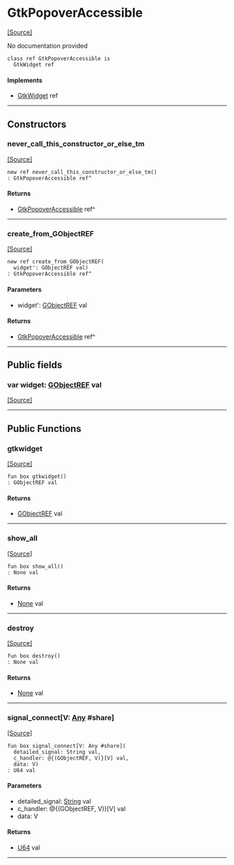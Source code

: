 # GtkPopoverAccessible
<span class="source-link">[[Source]](src/gtk3/GtkPopoverAccessible.md#L6)</span>

No documentation provided


```pony
class ref GtkPopoverAccessible is
  GtkWidget ref
```

#### Implements

* [GtkWidget](gtk3-GtkWidget.md) ref

---

## Constructors

### never_call_this_constructor_or_else_tm
<span class="source-link">[[Source]](src/gtk3/GtkPopoverAccessible.md#L13)</span>


```pony
new ref never_call_this_constructor_or_else_tm()
: GtkPopoverAccessible ref^
```

#### Returns

* [GtkPopoverAccessible](gtk3-GtkPopoverAccessible.md) ref^

---

### create_from_GObjectREF
<span class="source-link">[[Source]](src/gtk3/GtkPopoverAccessible.md#L16)</span>


```pony
new ref create_from_GObjectREF(
  widget': GObjectREF val)
: GtkPopoverAccessible ref^
```
#### Parameters

*   widget': [GObjectREF](gtk3-..-gobject-GObjectREF.md) val

#### Returns

* [GtkPopoverAccessible](gtk3-GtkPopoverAccessible.md) ref^

---

## Public fields

### var widget: [GObjectREF](gtk3-..-gobject-GObjectREF.md) val
<span class="source-link">[[Source]](src/gtk3/GtkPopoverAccessible.md#L10)</span>



---

## Public Functions

### gtkwidget
<span class="source-link">[[Source]](src/gtk3/GtkPopoverAccessible.md#L12)</span>


```pony
fun box gtkwidget()
: GObjectREF val
```

#### Returns

* [GObjectREF](gtk3-..-gobject-GObjectREF.md) val

---

### show_all
<span class="source-link">[[Source]](src/gtk3/GtkWidget.md#L4)</span>


```pony
fun box show_all()
: None val
```

#### Returns

* [None](builtin-None.md) val

---

### destroy
<span class="source-link">[[Source]](src/gtk3/GtkWidget.md#L7)</span>


```pony
fun box destroy()
: None val
```

#### Returns

* [None](builtin-None.md) val

---

### signal_connect\[V: [Any](builtin-Any.md) #share\]
<span class="source-link">[[Source]](src/gtk3/GtkWidget.md#L10)</span>


```pony
fun box signal_connect[V: Any #share](
  detailed_signal: String val,
  c_handler: @{(GObjectREF, V)}[V] val,
  data: V)
: U64 val
```
#### Parameters

*   detailed_signal: [String](builtin-String.md) val
*   c_handler: @{(GObjectREF, V)}[V] val
*   data: V

#### Returns

* [U64](builtin-U64.md) val

---

